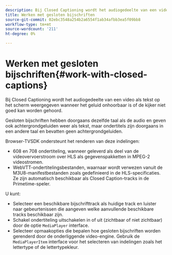 ```yaml
---
description: Bij Closed Captioning wordt het audiogedeelte van een video als tekst op het scherm weergegeven wanneer het geluid onhoorbaar is of de kijker niet goed kan worden gehoord.
title: Werken met gesloten bijschriften
source-git-commit: 02ebc3548a254b2a6554f1ab34afbb3ea5f09bb8
workflow-type: tm+mt
source-wordcount: '211'
ht-degree: 0%

---
```


# Werken met gesloten bijschriften{#work-with-closed-captions}

Bij Closed Captioning wordt het audiogedeelte van een video als tekst op het scherm weergegeven wanneer het geluid onhoorbaar is of de kijker niet goed kan worden gehoord.

Gesloten bijschriften hebben doorgaans dezelfde taal als de audio en geven ook achtergrondgeluiden weer als tekst, maar ondertitels zijn doorgaans in een andere taal en bevatten geen achtergrondgeluiden.

Browser-TVSDK ondersteunt het renderen van deze indelingen:

* 608 en 708 ondertiteling, wanneer geleverd als deel van de videovervoerstroom over HLS als gegevenspakketten in MPEG-2 videostromen.
* WebVTT-ondertitelingsbestanden, waarnaar wordt verwezen vanuit de M3U8-manifestbestanden zoals gedefinieerd in de HLS-specificaties. Ze zijn automatisch beschikbaar als Closed Caption-tracks in de Primetime-speler.

U kunt:

* Selecteer een beschikbare bijschrifttrack als huidige track en luister naar gebeurtenissen die aangeven welke aanvullende beschikbare tracks beschikbaar zijn.
* Schakel ondertiteling uitschakelen in of uit (zichtbaar of niet zichtbaar) door de optie `MediaPlayer` interface.
* Selecteer opmaakopties die bepalen hoe gesloten bijschriften worden gerenderd door de onderliggende video-engine. Gebruik de `MediaPlayerItem` interface voor het selecteren van indelingen zoals het lettertype of de lettertypekleur.
